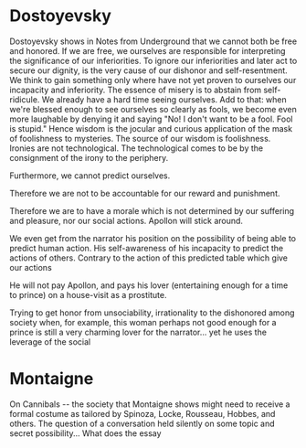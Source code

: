 # Dostoyevsky

Dostoyevsky shows in Notes from Underground that we cannot both be free and honored. If we are free, we ourselves are responsible for interpreting the significance of our inferiorities. To ignore our inferiorities and later act to secure our dignity, is the very cause of our dishonor and self-resentment. We think to gain something only where have not yet proven to ourselves our incapacity and inferiority. The essence of misery is to abstain from self-ridicule. We already have a hard time seeing ourselves. Add to that: when we're blessed enough to see ourselves so clearly as fools, we become even more laughable by denying it and saying "No! I don't want to be a fool. Fool is stupid." Hence wisdom is the jocular and curious application of the mask of foolishness to mysteries. The source of our wisdom is foolishness. Ironies are not technological. The technological comes to be by the consignment of the irony to the periphery.

Furthermore, we cannot predict ourselves.

Therefore we are not to be accountable for our reward and punishment. 

Therefore we are to have a morale which is not determined by our suffering and pleasure,
nor our social actions. Apollon will stick around.

We even get from the narrator his position on the possibility of being able to predict human action. His self-awareness of his incapacity to predict the actions of others. Contrary to the action of this predicted table which give our actions

He will not pay Apollon, and pays his lover (entertaining enough for a time to prince) on a house-visit as a prostitute.

Trying to get honor from unsociability, irrationality to the dishonored among society when, for example, this woman perhaps not good enough for a prince is still a very charming lover for the narrator... yet he uses the leverage of the social 

# Montaigne

On Cannibals -- the society that Montaigne shows might need to receive a formal costume as tailored by Spinoza, Locke, Rousseau, Hobbes, and others. The question of a conversation held silently on some topic and secret possibility... What does the essay
